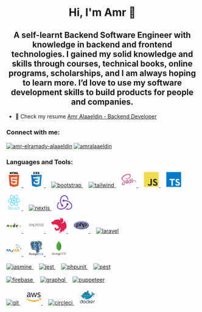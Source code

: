   <h1 align="center">Hi, I'm Amr 👋</h1>
  <h2 align="center">
    A self-learnt Backend Software Engineer with knowledge in backend and
    frontend technologies. I gained my solid knowledge and skills through
    courses, technical books, online programs, scholarships, and I am always
    hoping to learn more. I’d love to use my software development skills to
    build products for people and companies.
  </h2>


  - 📄 Check my resume [Amr Alaaeldin - Backend Developer](https://docs.google.com/document/d/1ezoYTBvAbsS7Q6s3s63UndNeYcWt7wMNbGIZ9Iqb8uk/)


  <h3 align="left">Connect with me:</h3>
  <p align="left">
    <a href="https://linkedin.com/in/amr-elramady-alaaeldin" target="blank"><img align="center"
        src="https://raw.githubusercontent.com/rahuldkjain/github-profile-readme-generator/master/src/images/icons/Social/linked-in-alt.svg"
        alt="amr-elramady-alaaeldin" height="30" width="40" /></a>
    <a href="https://www.leetcode.com/amralaaeldin" target="blank"><img align="center"
        src="https://raw.githubusercontent.com/rahuldkjain/github-profile-readme-generator/master/src/images/icons/Social/leet-code.svg"
        alt="amralaaeldin" height="30" width="40" /></a>
  </p>
  <h3 align="left">Languages and Tools:</h3>
  <p align="left">
    <a style="margin-right: 15px;" href="https://www.w3.org/html/" target="_blank" rel="noreferrer">
      <img src="https://raw.githubusercontent.com/devicons/devicon/master/icons/html5/html5-original-wordmark.svg"
        alt="html5" width="40" height="40" />
    </a>
    <a style="margin-right: 15px;" href="https://www.w3schools.com/css/" target="_blank" rel="noreferrer">
      <img src="https://raw.githubusercontent.com/devicons/devicon/master/icons/css3/css3-original-wordmark.svg"
        alt="css3" width="40" height="40" />
    </a>
    <a style="margin-right: 15px;" href="https://getbootstrap.com" target="_blank" rel="noreferrer">
      <img src="https://getbootstrap.com/docs/5.3/assets/brand/bootstrap-logo-shadow.png" alt="bootstrap" width="40"
        height="40" />
    </a>
    <a style="margin-right: 15px;" href="https://tailwindcss.com/" target="_blank" rel="noreferrer">
      <img src="https://www.vectorlogo.zone/logos/tailwindcss/tailwindcss-icon.svg" alt="tailwind" width="40"
        height="40" />
    </a>
    <a style="margin-right: 15px;" href="https://sass-lang.com" target="_blank" rel="noreferrer">
      <img src="https://raw.githubusercontent.com/devicons/devicon/master/icons/sass/sass-original.svg" alt="sass"
        width="40" height="40" />
    </a>
    <a style="margin-right: 15px;" href="https://developer.mozilla.org/en-US/docs/Web/JavaScript" target="_blank" rel="noreferrer">
      <img src="https://raw.githubusercontent.com/devicons/devicon/master/icons/javascript/javascript-original.svg"
        alt="javascript" width="40" height="40" />
    </a>
    <a style="margin-right: 15px;" href="https://www.typescriptlang.org/" target="_blank" rel="noreferrer">
      <img src="https://raw.githubusercontent.com/devicons/devicon/master/icons/typescript/typescript-original.svg"
        alt="typescript" width="40" height="40" />
    </a>
    <br />
    <br />
    <a style="margin-right: 15px;" href="https://reactjs.org/" target="_blank" rel="noreferrer">
      <img src="https://raw.githubusercontent.com/devicons/devicon/master/icons/react/react-original-wordmark.svg"
        alt="react" width="40" height="40" />
    </a>
    <a style="margin-right: 15px;" href="https://nextjs.org/" target="_blank" rel="noreferrer">
      <img src="https://cdn.worldvectorlogo.com/logos/nextjs-2.svg" alt="nextjs" width="40" height="40" />
    </a>
    <a style="margin-right: 15px;" href="https://redux.js.org" target="_blank" rel="noreferrer">
      <img src="https://raw.githubusercontent.com/devicons/devicon/master/icons/redux/redux-original.svg" alt="redux"
        width="40" height="40" />
    </a>
    <br />
    <br />
    <a style="margin-right: 15px;" href="https://nodejs.org" target="_blank" rel="noreferrer">
      <img src="https://raw.githubusercontent.com/devicons/devicon/master/icons/nodejs/nodejs-original-wordmark.svg"
        alt="nodejs" width="40" height="40" />
    </a>
    <a style="margin-right: 15px;" href="https://expressjs.com" target="_blank" rel="noreferrer">
      <img src="https://raw.githubusercontent.com/devicons/devicon/master/icons/express/express-original-wordmark.svg"
        alt="express" width="40" height="40" />
    </a>
    <a style="margin-right: 15px;" href="https://nestjs.com/" target="_blank" rel="noreferrer">
      <img src="https://raw.githubusercontent.com/devicons/devicon/master/icons/nestjs/nestjs-plain.svg" alt="nestjs"
        width="40" height="40" />
    </a>
    <a style="margin-right: 15px;" href="https://www.php.net" target="_blank" rel="noreferrer">
      <img src="https://raw.githubusercontent.com/devicons/devicon/master/icons/php/php-original.svg" alt="php"
        width="40" height="40" />
    </a>
    <a style="margin-right: 15px;" href="https://laravel.com/" target="_blank" rel="noreferrer">
      <img src="https://laravel.com/img/logomark.min.svg" alt="laravel" width="40" height="40" />
    </a>
    <br />
    <br />
    <a style="margin-right: 15px;" href="https://www.mysql.com/" target="_blank" rel="noreferrer">
      <img src="https://raw.githubusercontent.com/devicons/devicon/master/icons/mysql/mysql-original-wordmark.svg"
        alt="mysql" width="40" height="40" />
    </a>
    <a style="margin-right: 15px;" href="https://www.postgresql.org" target="_blank" rel="noreferrer">
      <img
        src="https://raw.githubusercontent.com/devicons/devicon/master/icons/postgresql/postgresql-original-wordmark.svg"
        alt="postgresql" width="40" height="40" />
    </a>
    <a style="margin-right: 15px;" href="https://www.mongodb.com/" target="_blank" rel="noreferrer">
      <img src="https://raw.githubusercontent.com/devicons/devicon/master/icons/mongodb/mongodb-original-wordmark.svg"
        alt="mongodb" width="40" height="40" />
    </a>
    <br />
    <br />
    <a style="margin-right: 15px;" href="https://jasmine.github.io/" target="_blank" rel="noreferrer">
      <img src="https://www.vectorlogo.zone/logos/jasmine/jasmine-icon.svg" alt="jasmine" width="40" height="40" />
    </a>
    <a style="margin-right: 15px;" href="https://jestjs.io" target="_blank" rel="noreferrer">
      <img src="https://www.vectorlogo.zone/logos/jestjsio/jestjsio-icon.svg" alt="jest" width="40" height="40" />
    </a>
    <a style="margin-right: 15px;" href="https://phpunit.de/" target="_blank" rel="noreferrer">
      <img src="https://phpunit.de/img/phpunit.svg" alt="phpunit" width="40" height="40" />
    </a>
    <a style="margin-right: 15px;" href="https://pestphp.com/" target="_blank" rel="noreferrer">
      <img src="https://pestphp.com/assets/img/small-logo.png" alt="pest" width="70" height="30" />
    </a>
    <br />
    <br />
    <a style="margin-right: 15px;" href="https://firebase.google.com/" target="_blank" rel="noreferrer">
      <img src="https://www.vectorlogo.zone/logos/firebase/firebase-icon.svg" alt="firebase" width="40" height="40" />
    </a>
    <a style="margin-right: 15px;" href="https://graphql.org" target="_blank" rel="noreferrer">
      <img src="https://www.vectorlogo.zone/logos/graphql/graphql-icon.svg" alt="graphql" width="40" height="40" />
    </a>
    <a style="margin-right: 15px;" href="https://github.com/puppeteer/puppeteer" target="_blank" rel="noreferrer">
      <img src="https://www.vectorlogo.zone/logos/pptrdev/pptrdev-official.svg" alt="puppeteer" width="40"
        height="40" />
    </a>
    <br />
    <br />
    <a style="margin-right: 15px;" href="https://git-scm.com/" target="_blank" rel="noreferrer">
      <img src="https://www.vectorlogo.zone/logos/git-scm/git-scm-icon.svg" alt="git" width="40" height="40" />
    </a>
    <a style="margin-right: 15px;" href="https://aws.amazon.com" target="_blank" rel="noreferrer">
      <img
        src="https://raw.githubusercontent.com/devicons/devicon/master/icons/amazonwebservices/amazonwebservices-original-wordmark.svg"
        alt="aws" width="40" height="40" />
    </a>
    <a style="margin-right: 15px;" href="https://circleci.com" target="_blank" rel="noreferrer">
      <img src="https://www.vectorlogo.zone/logos/circleci/circleci-icon.svg" alt="circleci" width="40" height="40" />
    </a>
    <a style="margin-right: 15px;" href="https://www.docker.com/" target="_blank" rel="noreferrer">
      <img src="https://raw.githubusercontent.com/devicons/devicon/master/icons/docker/docker-original-wordmark.svg"
        alt="docker" width="40" height="40" />
    </a>
  </p>
